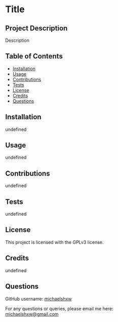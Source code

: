 # Title
  ## Project Description
  Description
  ## Table of Contents
  * [Installation](#installation)  
  * [Usage](#usage)
  * [Contributions](#contributions)
  * [Tests](#tests)
  * [License](#license)
  * [Credits](#credits)
  * [Questions](#questions)

  ## Installation 
  undefined
  ## Usage
  undefined
  ## Contributions
  undefined
  ## Tests 
  undefined
  ## License
  This project is licensed with the GPLv3 license.
  ## Credits
  undefined
  ## Questions
  GitHub username: [michaelshxw](http://www.github.com/michaelshxw)

  For any questions or queries, please email me here: [michaelshxw@gmail.com](mailto:michaelshxw@gmail.com)